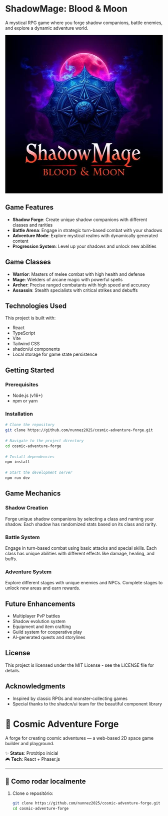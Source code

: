 # ShadowMage: Blood & Moon

A mystical RPG game where you forge shadow companions, battle enemies, and explore a dynamic adventure world.

![ShadowMage Game](https://github.com/nunnez2025/cosmic-adventure-forge/blob/main/src/assets/shadowmage-logo.png?raw=true)

## Game Features

- **Shadow Forge**: Create unique shadow companions with different classes and rarities
- **Battle Arena**: Engage in strategic turn-based combat with your shadows
- **Adventure Mode**: Explore mystical realms with dynamically generated content
- **Progression System**: Level up your shadows and unlock new abilities

## Game Classes

- **Warrior**: Masters of melee combat with high health and defense
- **Mage**: Wielders of arcane magic with powerful spells
- **Archer**: Precise ranged combatants with high speed and accuracy
- **Assassin**: Stealth specialists with critical strikes and debuffs

## Technologies Used

This project is built with:

- React
- TypeScript
- Vite
- Tailwind CSS
- shadcn/ui components
- Local storage for game state persistence

## Getting Started

### Prerequisites

- Node.js (v16+)
- npm or yarn

### Installation

```sh
# Clone the repository
git clone https://github.com/nunnez2025/cosmic-adventure-forge.git

# Navigate to the project directory
cd cosmic-adventure-forge

# Install dependencies
npm install

# Start the development server
npm run dev
```

## Game Mechanics

### Shadow Creation
Forge unique shadow companions by selecting a class and naming your shadow. Each shadow has randomized stats based on its class and rarity.

### Battle System
Engage in turn-based combat using basic attacks and special skills. Each class has unique abilities with different effects like damage, healing, and buffs.

### Adventure System
Explore different stages with unique enemies and NPCs. Complete stages to unlock new areas and earn rewards.

## Future Enhancements

- Multiplayer PvP battles
- Shadow evolution system
- Equipment and item crafting
- Guild system for cooperative play
- AI-generated quests and storylines

## License

This project is licensed under the MIT License - see the LICENSE file for details.

## Acknowledgments

- Inspired by classic RPGs and monster-collecting games
- Special thanks to the shadcn/ui team for the beautiful component library
# 🌌 Cosmic Adventure Forge

A forge for creating cosmic adventures — a web-based 2D space game builder and playground.

✨ **Status**: Protótipo inicial  
🎮 **Tech**: React + Phaser.js  

---

## 🚀 Como rodar localmente

1. Clone o repositório:
   ```bash
   git clone https://github.com/nunnez2025/cosmic-adventure-forge.git
   cd cosmic-adventure-forge
